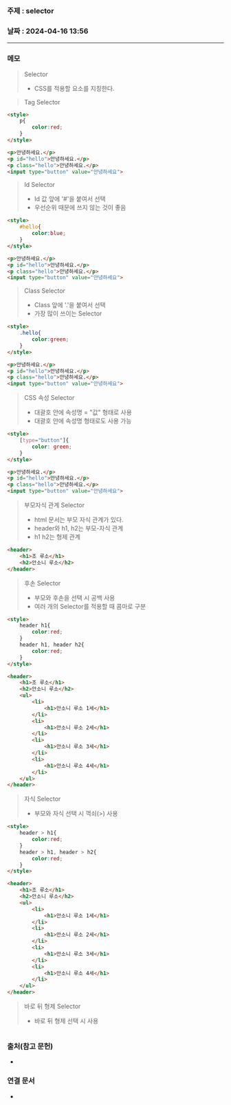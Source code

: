 ### 주제 : selector

### 날짜 : 2024-04-16 13:56
----
### 메모
> Selector
> 	- CSS를 적용할 요소를 지칭한다.

> Tag Selector
```html
<style>
    p{
        color:red;
    }
</style>

<p>안녕하세요.</p>
<p id="hello">안녕하세요.</p>
<p class="hello">안녕하세요.</p>
<input type="button" value="안녕하세요">
```

> Id Selector
> 	- Id 값 앞에 '#'을 붙여서 선택
> 	- 우선순위 때문에 쓰지 않는 것이 좋음
```html
<style>
    #hello{
        color:blue;
    }
</style>

<p>안녕하세요.</p>
<p id="hello">안녕하세요.</p>
<p class="hello">안녕하세요.</p>
<input type="button" value="안녕하세요">
```

> Class Selector
> 	- Class 앞에 '.'을 붙여서 선택
> 	- 가장 많이 쓰이는 Selector
```html
<style>
    .hello{
        color:green;
    }
</style>

<p>안녕하세요.</p>
<p id="hello">안녕하세요.</p>
<p class="hello">안녕하세요.</p>
<input type="button" value="안녕하세요">
```

>CSS 속성 Selector
>	- 대괄호 안에 속성명 = "값" 형태로 사용
>	- 대괄호 안에 속성명 형태로도 사용 가능
```html
<style>
    [type="button"]{
        color: green;
    }
</style>

<p>안녕하세요.</p>
<p id="hello">안녕하세요.</p>
<p class="hello">안녕하세요.</p>
<input type="button" value="안녕하세요">
```

> 부모자식 관계 Selector
> 	- html 문서는 부모 자식 관계가 있다.
> 	- header와 h1, h2는 부모-자식 관계
> 	- h1 h2는 형제 관계
```html
<header>
    <h1>조 루소</h1>
    <h2>안소니 루소</h2>
</header>
```

> 후손 Selector
> 	- 부모와 후손을 선택 시 공백 사용
> 	- 여러 개의 Selector를 적용할 때 콤마로 구분
```html
<style>
    header h1{
        color:red;
    }
    header h1, header h2{
        color:red;
    }
</style>

<header>
    <h1>조 루소</h1>
    <h2>안소니 루소</h2>
    <ul>
        <li>
            <h1>안소니 루소 1세</h1>
        </li>
        <li>
            <h1>안소니 루소 2세</h1>
        </li>
        <li>
            <h1>안소니 루소 3세</h1>
        </li>
        <li>
            <h1>안소니 루소 4세</h1>
        </li>
    </ul>
</header>
```

> 자식 Selector
> 	- 부모와 자식 선택 시 꺽쇠(>) 사용
```html
<style>
    header > h1{
        color:red;
    }
    header > h1, header > h2{
        color:red;
    }
</style>

<header>
    <h1>조 루소</h1>
    <h2>안소니 루소</h2>
    <ul>
        <li>
            <h1>안소니 루소 1세</h1>
        </li>
        <li>
            <h1>안소니 루소 2세</h1>
        </li>
        <li>
            <h1>안소니 루소 3세</h1>
        </li>
        <li>
            <h1>안소니 루소 4세</h1>
        </li>
    </ul>
</header>
```

> 바로 뒤 형제 Selector
> 	- 바로 뒤 형제 선택 시 사용
```htm
```

### 출처(참고 문헌)
-

### 연결 문서
-
